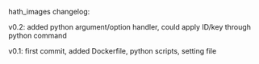 hath_images changelog:

v0.2: added python argument/option handler, could apply ID/key through python command

v0.1: first commit, added Dockerfile, python scripts, setting file
